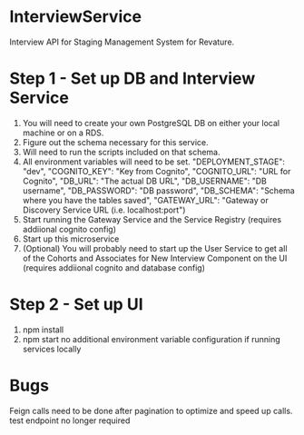 # InterviewService
Interview API for Staging Management System for Revature.


# Step 1 - Set up DB and Interview Service
1. You will need to create your own PostgreSQL DB on either your local machine or on a RDS. 
2. Figure out the schema necessary for this service. 
3. Will need to run the scripts included on that schema. 
4. All environment variables will need to be set. 
  "DEPLOYMENT_STAGE": "dev",
  "COGNITO_KEY": "Key from Cognito",
  "COGNITO_URL": "URL for Cognito",
  "DB_URL": "The actual DB URL",
  "DB_USERNAME": "DB username",
  "DB_PASSWORD": "DB password",
  "DB_SCHEMA": "Schema where you have the tables saved", 
  "GATEWAY_URL": "Gateway or Discovery Service URL (i.e. localhost:port")
5. Start running the Gateway Service and the Service Registry (requires addiional cognito config)
6. Start up this microservice
7. (Optional) You will probably need to start up the User Service to get all of the Cohorts and Associates for New Interview Component on the UI (requires addiional cognito and database config)

# Step 2 - Set up UI
1. npm install
2. npm start
  no additional environment variable configuration if running services locally

# Bugs
  Feign calls need to be done after pagination to optimize and speed up calls. 
  test endpoint no longer required
